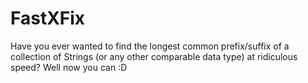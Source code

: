 # FastXFix

Have you ever wanted to find the longest common prefix/suffix of a collection of Strings
(or any other comparable data type) at ridiculous speed? Well now you can :D
